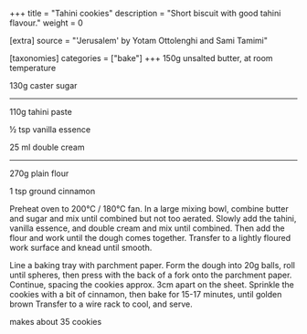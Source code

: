 +++
title = "Tahini cookies"
description = "Short biscuit with good tahini flavour."
weight = 0

[extra]
source = "'Jerusalem' by Yotam Ottolenghi and Sami Tamimi"

[taxonomies]
categories = ["bake"]
+++
150g unsalted butter, at room temperature

130g caster sugar

---

110g tahini paste

½ tsp vanilla essence

25 ml double cream

---

270g plain flour

1 tsp ground cinnamon
<!-- sep -->
Preheat oven to 200°C / 180°C fan.
In a large mixing bowl, combine butter and sugar and mix until combined but not too aerated.
Slowly add the tahini, vanilla essence, and double cream and mix until combined.
Then add the flour and work until the dough comes together.
Transfer to a lightly floured work surface and knead until smooth.

Line a baking tray with parchment paper.
Form the dough into 20g balls, roll until spheres, then press with the back of a fork onto the parchment paper.
Continue, spacing the cookies approx. 3cm apart on the sheet.
Sprinkle the cookies with a bit of cinnamon, then bake for 15-17 minutes, until golden brown
Transfer to a wire rack to cool, and serve.
<!-- sep -->
makes about 35 cookies

